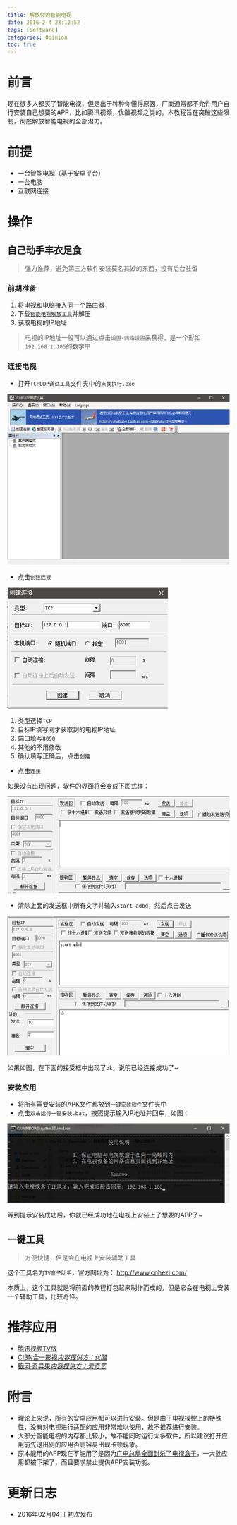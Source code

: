 ```yaml
---
title: 解放你的智能电视
date: 2016-2-4 23:12:52
tags: [Software]
categories: Opinion
toc: true
---
```


# 前言
现在很多人都买了智能电视，但是出于种种你懂得原因，厂商通常都不允许用户自行安装自己想要的APP，比如腾讯视频，优酷视频之类的。本教程旨在突破这些限制，彻底解放智能电视的全部潜力。

<!-- more -->

# 前提

- 一台智能电视（基于安卓平台）
- 一台电脑
- 互联网连接

# 操作

## 自己动手丰衣足食

> 强力推荐，避免第三方软件安装莫名其妙的东西，没有后台驻留

### 前期准备

1. 将电视和电脑接入同一个路由器
1. 下载[`智能电视解放工具`]()并解压
1. 获取电视的IP地址

> 电视的IP地址一般可以通过点击`设置`-`网络设置`来获得，是一个形如`192.168.1.105`的数字串

### 连接电视

- 打开`TCPUDP调试工具`文件夹中的`点我执行.exe`

![TCP调试工具](/imgs/opinion/unlock-smart-tv-self-1.png)

- 点击`创建连接`

![TCP调试工具](/imgs/opinion/unlock-smart-tv-self-2.png)

1. 类型选择`TCP`
1. 目标IP填写刚才获取到的电视IP地址
1. 端口填写`8090`
1. 其他的不用修改
1. 确认填写正确后，点击`创建`

- 点击`连接`

如果没有出现问题，软件的界面将会变成下图式样：

![TCP调试工具](/imgs/opinion/unlock-smart-tv-self-3.png)

- 清除上面的发送框中所有文字并输入`start adbd`，然后点击发送

![TCP调试工具](/imgs/opinion/unlock-smart-tv-self-4.png)

如果如图，在下面的接受框中出现了`ok`，说明已经连接成功了~

### 安装应用

- 将所有需要安装的APK文件都放到`一键安装软件`文件夹中
- 点击`双击运行一键安装.bat`，按照提示输入IP地址并回车，如图：

![TCP调试工具](/imgs/opinion/unlock-smart-tv-self-5.png)

等到提示安装成功后，你就已经成功地在电视上安装上了想要的APP了~

## 一键工具

> 方便快捷，但是会在电视上安装辅助工具

这个工具名为`TV盒子助手`，官方网址为： http://www.cnhezi.com/

本质上，这个工具就是将前面的教程打包起来制作而成的，但是它会在电视上安装一个辅助工具，比较奇怪。

# 推荐应用

- [腾讯视频TV版](http://tv.qq.com/)
- [CIBN合一影视*内容提供方：优酷*](http://pd.youku.com/CIBN)
- [银河·奇异果*内容提供方：爱奇艺*](http://app.iqiyi.com/tv/player/)

# 附言

- 理论上来说，所有的安卓应用都可以进行安装。但是由于电视操控上的特殊性，没有对电视进行适配的应用非常难以使用，故不推荐进行安装。
- 大部分智能电视的内存都比较小，故不能同时运行太多软件，所以建议打开应用前先退出别的应用否则容易出现卡顿现象。
- 原本能用的APP现在不能用了是因为[广电总局全面封杀了电视盒子](http://news.xinhuanet.com/politics/2015-11/16/c_128434204.htm)，一大批应用都被下架了，而且要求禁止提供APP安装功能。

# 更新日志

- 2016年02月04日 初次发布